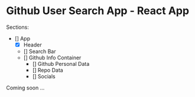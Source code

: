 # Github User Search App - React App

Sections:

- [] App
    - [x] Header
    - [] Search Bar 
    - [] Github Info Container
        - [] Github Personal Data
        - [] Repo Data
        - [] Socials

Coming soon ...